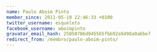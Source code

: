 ```yaml
---
name: Paulo Aboim Pinto
member_since: 2011-05-10 22:46:33 +0100
twitter_username: esqueleto
facebook_username: aboimpinto
gravatar_email_hash: 25050786d945565fbb92a9498a0a6be7
redirect_from: /membro/paulo-aboim-pinto/
---
```

